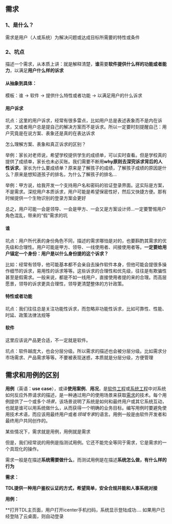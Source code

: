 ## 需求

### 1、是什么？

 需求是用户（人或系统）为解决问题或达成目标所需要的特性或条件

### 2、坑点

描述一个需求，从本质上讲：就是解释清楚，**谁**需要**软件提供什么样的功能或者能力**，以满足**用户什么样的诉求**

#### 从抽象到具体：

模板：谁  ->  软件  -> 提供什么特性或者功能  -> 以满足用户的什么诉求

#### 用户诉求

坑点：这里的用户诉求，经常有很多雷点，比如用户总是表述表象而不是内在诉求，又或者用户总是提自己的解决方案而不是诉求。所以一定要时刻提醒自己：用户究竟是在说方案、表象还是真的在表达诉求

怎么理解方案、表象和真正诉求的区别？

举例：家长对老师说，希望学校提供学生的成绩单，可以实时查看。但是学校真的提供了成绩单，家长也未必买账。我们需要不断用**why原则去深究诉求背后的人性诉求**。家长为什么要成绩单？原来是了解孩子的成绩，了解孩子成绩的原因是什么？原来是想知道孩子的排名，为什么了解孩子的排名...

举例：甲方说，给我开发一个支持用户名和密码的验证登录界面。这实际是方案，不是需求。深挖用户本质诉求，用户可能是希望保密性好，然后又快捷方便。那有时候提供一个生物识别的登录方案会更好

总之，用户可能一会是领导、一会是甲方、一会又是方案设计师...一定要警惕用户角色混乱，带来的“假”需求的坑

#### 谁

坑点：用户所代表的身份角色不同，描述的需求哪怕是对的，也要斟酌其需求的优先级和合理性。用户可能是甲方、领导、一线使用者、间接使用者等。**一定要给用户锚定一个身份：用户是以什么身份提的这个诉求？** 

比如：经常有领导，他可能基本都不会亲自去操作软件本身，但他可能会提很多操作细节的诉求，易用性的诉求等等。这些诉求的合理性和优先级，往往是有欺骗性甚至是假需求。一般来说，都是不如一线用户，直接使用者提的来的合理。而高层愿景，领导的诉求更具合理性，领导更清楚整体的方针政策。



#### 特性或者功能

坑点：我们往往总是关注功能性诉求，而忽略非功能性诉求，比如可靠性、性能、时延、政策法律法规等

#### 软件

这里应该说产品更合适，不一定就是软件。

坑点：软件越庞大，也会分层分级。所以需求的描述也会被分层分级。比如需求分市场需求、产品需求等等。不要被表现迷惑，本质就是分层分级，方便管理

## 需求和用例的区别

**用例**（英语：**use case**），或译**使用案例**、**用况**，是[软件工程](https://zh.wikipedia.org/wiki/软件工程)或[系统工程](https://zh.wikipedia.org/wiki/系统工程)中对系统如何反应外界请求的描述，是一种通过用户的使用场景来获取[需求](https://zh.wikipedia.org/wiki/需求分析)的技术。每个用例提供了一个或多个*场景*，该场景说明了系统是如何和最终用户或其它系统互动，也就是谁可以用系统做什么，从而获得一个明确的业务目标。编写用例时要避免使用技术术语，而应该用最终用户或者*领域专家*的语言。用例一般是由软件开发者和最终用户共同创作的。

某些情况下，需求就是用例，用例就是需求

但是，我们经常说的用例是指测试用例。它还不能完全等同于需求，它是需求的一个具现化的操作。

需求一般是在描述**系统需要做什么**，而测试用例是在描述**系统怎么做，有什么样的行为**



**需求：**

   **TDL提供一种用户鉴权认证的方式，希望简单，安全合规并能和人事系统对接**

**用例：**

   **打开TDL主页面，用户打开icenter手机扫码，系统显示登陆成功.... 如果用户已经登陆了云桌面，则自动登录
